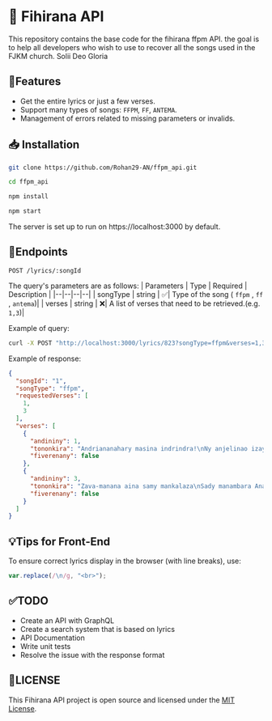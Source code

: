# 🎵 Fihirana  API

This repository contains the base code for the fihirana ffpm API. the goal is to help all developers who wish to use to recover all the songs used in the FJKM church. Solii Deo Gloria

## 📌Features

 - Get the entire lyrics or just a few verses.
 - Support many types of songs: `FFPM`, `FF`, `ANTEMA`.
 - Management of errors related to missing parameters or invalids.
 
## 📥 Installation
```bash
git clone https://github.com/Rohan29-AN/ffpm_api.git
```

```bash
cd ffpm_api
```

```bash
npm install
```

```bash
npm start
```

The server is set up to run on https://localhost:3000 by default.


## 🔀Endpoints

`POST /lyrics/:songId`

The query's parameters are as follows:
| Parameters | Type | Required | Description |
|--|--|--|--|
| songType | string | ✅|  Type of the song ( `ffpm` , `ff` , `antema`)|
| verses | string | ❌|  A list of verses that need to be retrieved.(e.g. `1,3`)|

Example of query:

```bash
curl -X POST "http://localhost:3000/lyrics/823?songType=ffpm&verses=1,3"
```
Example of response:
```json
{
  "songId": "1",
  "songType": "ffpm",
  "requestedVerses": [
    1,
    3
  ],
  "verses": [
    {
      "andininy": 1,
      "tononkira": "Andriananahary masina indrindra!\nNy anjelinao izay mitoetra Aminao\nMifamaly hoe : Masina indrindra\nAndriananahary, Telo Izay Iray.",
      "fiverenany": false
    },
    {
      "andininy": 3,
      "tononkira": "Zava-manana aina samy mankalaza\nSady manambara Anao Izay Tompony izao;\nHianao irery no mitahy azy,\nAndriananahary, Telo Izay Iray.",
      "fiverenany": false
    }
  ]
}
```

## 💡Tips for Front-End
To ensure correct lyrics display in the browser (with line breaks), use:
```javascript
var.replace(/\n/g, "<br>");
```
## ✅TODO

 - Create an API with GraphQL
 - Create a search system that is based on lyrics
 - API Documentation
 - Write unit tests
 - Resolve the issue with the response format


## 📝LICENSE

This Fihirana API project is open source and licensed under the [MIT License](./LICENSE). 
